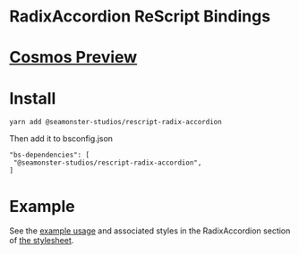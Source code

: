 # RadixAccordion ReScript Bindings
# [Cosmos Preview](https://rescript-index.vercel.app/?fixtureId=%7B%22path%22%3A%22packages%2Frescript-radix-accordion%2F__fixtures__%2F_RadixAccordion.fixture.js%22%2C%22name%22%3Anull%7D)

# Install

`yarn add @seamonster-studios/rescript-radix-accordion`

Then add it to bsconfig.json

```
"bs-dependencies": [
 "@seamonster-studios/rescript-radix-accordion",
]
```

# Example
See the [example usage](https://github.com/SeaMonster-Studios/rescript-index/blob/main/packages/rescript-radix-accordion/__fixtures__/_RadixAccordion.fixture.res) and associated styles in the RadixAccordion section of [the stylesheet](https://github.com/SeaMonster-Studios/rescript-index/blob/main/src/index.css).
